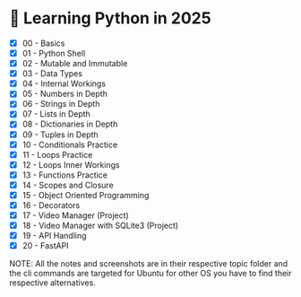 # 🐍 Learning Python in 2025

- [x] 00 - Basics
- [x] 01 - Python Shell
- [x] 02 - Mutable and Immutable
- [x] 03 - Data Types
- [x] 04 - Internal Workings
- [x] 05 - Numbers in Depth
- [x] 06 - Strings in Depth
- [x] 07 - Lists in Depth
- [x] 08 - Dictionaries in Depth
- [x] 09 - Tuples in Depth
- [x] 10 - Conditionals Practice
- [x] 11 - Loops Practice
- [x] 12 - Loops Inner Workings
- [x] 13 - Functions Practice
- [x] 14 - Scopes and Closure
- [x] 15 - Object Oriented Programming
- [x] 16 - Decorators
- [x] 17 - Video Manager (Project)
- [x] 18 - Video Manager with SQLite3 (Project)
- [x] 19 - API Handling
- [x] 20 - FastAPI

NOTE: All the notes and screenshots are in their respective topic folder and the cli commands are targeted for Ubuntu for other OS you have to find their respective alternatives.
